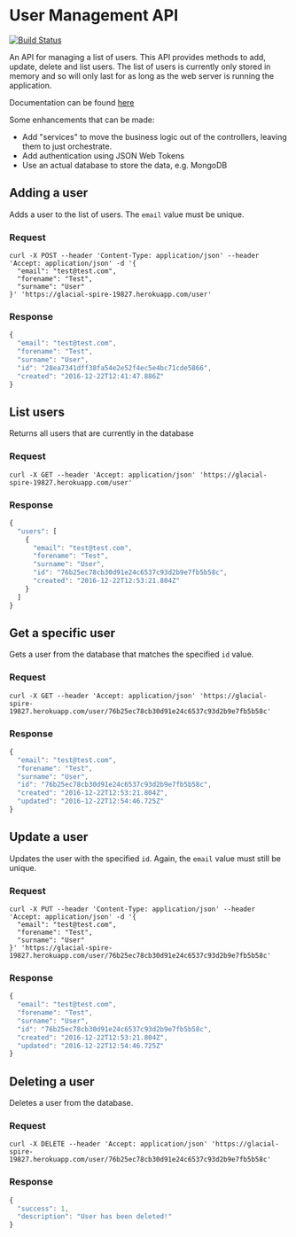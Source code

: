 # User Management API

[![Build Status](https://travis-ci.org/dazzabenn/user-management.svg?branch=master)](https://travis-ci.org/dazzabenn/user-management)

An API for managing a list of users. This API provides methods to add, update, delete and list users. The list of users is currently only stored in memory and so will only last for as long as the web server is running the application.

Documentation can be found [here](https://glacial-spire-19827.herokuapp.com/docs/)

Some enhancements that can be made:
* Add "services" to move the business logic out of the controllers, leaving them to just orchestrate. 
* Add authentication using JSON Web Tokens
* Use an actual database to store the data, e.g. MongoDB

## Adding a user

Adds a user to the list of users. The `email` value must be unique.

### Request

```
curl -X POST --header 'Content-Type: application/json' --header 'Accept: application/json' -d '{
  "email": "test@test.com",
  "forename": "Test",
  "surname": "User"
}' 'https://glacial-spire-19827.herokuapp.com/user'
```

### Response

```javascript
{
  "email": "test@test.com",
  "forename": "Test",
  "surname": "User",
  "id": "28ea7341dff38fa54e2e52f4ec5e4bc71cde5866",
  "created": "2016-12-22T12:41:47.886Z"
}
```

## List users

Returns all users that are currently in the database

### Request

```
curl -X GET --header 'Accept: application/json' 'https://glacial-spire-19827.herokuapp.com/user'
```

### Response

```javascript
{
  "users": [
    {
      "email": "test@test.com",
      "forename": "Test",
      "surname": "User",
      "id": "76b25ec78cb30d91e24c6537c93d2b9e7fb5b58c",
      "created": "2016-12-22T12:53:21.804Z"
    }
  ]
}
```

## Get a specific user

Gets a user from the database that matches the specified `id` value.

### Request

```
curl -X GET --header 'Accept: application/json' 'https://glacial-spire-19827.herokuapp.com/user/76b25ec78cb30d91e24c6537c93d2b9e7fb5b58c'
```

### Response

```javascript
{
  "email": "test@test.com",
  "forename": "Test",
  "surname": "User",
  "id": "76b25ec78cb30d91e24c6537c93d2b9e7fb5b58c",
  "created": "2016-12-22T12:53:21.804Z",
  "updated": "2016-12-22T12:54:46.725Z"
}
```

## Update a user

Updates the user with the specified `id`. Again, the `email` value must still be unique.

### Request

```
curl -X PUT --header 'Content-Type: application/json' --header 'Accept: application/json' -d '{
  "email": "test@test.com",
  "forename": "Test",
  "surname": "User"
}' 'https://glacial-spire-19827.herokuapp.com/user/76b25ec78cb30d91e24c6537c93d2b9e7fb5b58c'
```

### Response

```javascript
{
  "email": "test@test.com",
  "forename": "Test",
  "surname": "User",
  "id": "76b25ec78cb30d91e24c6537c93d2b9e7fb5b58c",
  "created": "2016-12-22T12:53:21.804Z",
  "updated": "2016-12-22T12:54:46.725Z"
}
```

## Deleting a user

Deletes a user from the database.

### Request

```
curl -X DELETE --header 'Accept: application/json' 'https://glacial-spire-19827.herokuapp.com/user/76b25ec78cb30d91e24c6537c93d2b9e7fb5b58c'
```

### Response

```javascript
{
  "success": 1,
  "description": "User has been deleted!"
}
```
